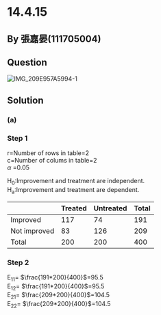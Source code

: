 # 14.4.15

## By 張嘉晏(111705004)

## Question
![IMG_209E957A5994-1](https://github.com/HWTeng-Course/202402-Statistics/assets/162400798/c18f5421-f67c-458a-97b9-9d85c1720c1c)

## Solution
### (a)

### Step 1
r=Number of rows in table=2\
c=Number of colums in table=2\
$\alpha$ =0.05

H<sub>0</sub>:Improvement and treatment are independent.\
H<sub>a</sub>:Improvement and treatment are dependent.

|            |Treated  |Untreated|Total    |
|------------|---------|---------|---------|
|Improved    |117      |74       |191      |
|Not improved|83       |126      |209      |
|Total       |200      |200      |400      |


### Step 2
E<sub>11</sub>= $\frac{191*200}{400}$=95.5\
E<sub>12</sub>= $\frac{191*200}{400}$=95.5\
E<sub>21</sub>= $\frac{209*200}{400}$=104.5\
E<sub>22</sub>= $\frac{209*200}{400}$=104.5







